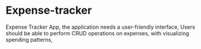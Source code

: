 # Expense-tracker
Expense Tracker App, the application needs a user-friendly interface,  Users should be able to perform CRUD operations on expenses, with visualizing spending patterns,

